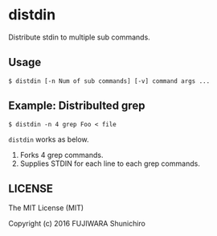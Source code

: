 # distdin

Distribute stdin to multiple sub commands.

## Usage

```
$ distdin [-n Num of sub commands] [-v] command args ...
```

## Example: Distribulted grep

```
$ distdin -n 4 grep Foo < file
```

`distdin` works as below.

1. Forks 4 grep commands.
2. Supplies STDIN for each line to each grep commands.

## LICENSE

The MIT License (MIT)

Copyright (c) 2016 FUJIWARA Shunichiro
